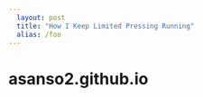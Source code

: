```yaml
---
  layout: post
  title: "How I Keep Limited Pressing Running"
  alias: /foo
---
```

# asanso2.github.io
